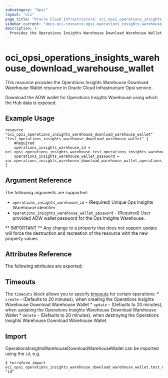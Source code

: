 ```yaml
---
subcategory: "Opsi"
layout: "oci"
page_title: "Oracle Cloud Infrastructure: oci_opsi_operations_insights_warehouse_download_warehouse_wallet"
sidebar_current: "docs-oci-resource-opsi-operations_insights_warehouse_download_warehouse_wallet"
description: |-
  Provides the Operations Insights Warehouse Download Warehouse Wallet resource in Oracle Cloud Infrastructure Opsi service
---
```


# oci_opsi_operations_insights_warehouse_download_warehouse_wallet
This resource provides the Operations Insights Warehouse Download Warehouse Wallet resource in Oracle Cloud Infrastructure Opsi service.

Download the ADW wallet for Operations Insights Warehouse using which the Hub data is exposed.

## Example Usage

```hcl
resource "oci_opsi_operations_insights_warehouse_download_warehouse_wallet" "test_operations_insights_warehouse_download_warehouse_wallet" {
	#Required
	operations_insights_warehouse_id = oci_opsi_operations_insights_warehouse.test_operations_insights_warehouse.id
	operations_insights_warehouse_wallet_password = var.operations_insights_warehouse_download_warehouse_wallet_operations_insights_warehouse_wallet_password
}
```

## Argument Reference

The following arguments are supported:

* `operations_insights_warehouse_id` - (Required) Unique Ops Insights Warehouse identifier
* `operations_insights_warehouse_wallet_password` - (Required) User provided ADW wallet password for the Ops Insights Warehouse.


** IMPORTANT **
Any change to a property that does not support update will force the destruction and recreation of the resource with the new property values

## Attributes Reference

The following attributes are exported:


## Timeouts

The `timeouts` block allows you to specify [timeouts](https://registry.terraform.io/providers/oracle/oci/latest/docs/guides/changing_timeouts) for certain operations:
	* `create` - (Defaults to 20 minutes), when creating the Operations Insights Warehouse Download Warehouse Wallet
	* `update` - (Defaults to 20 minutes), when updating the Operations Insights Warehouse Download Warehouse Wallet
	* `delete` - (Defaults to 20 minutes), when destroying the Operations Insights Warehouse Download Warehouse Wallet


## Import

OperationsInsightsWarehouseDownloadWarehouseWallet can be imported using the `id`, e.g.

```
$ terraform import oci_opsi_operations_insights_warehouse_download_warehouse_wallet.test_operations_insights_warehouse_download_warehouse_wallet "id"
```

